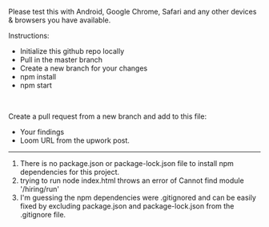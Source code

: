 Please test this with Android, Google Chrome, Safari and any other devices & browsers you have available.

Instructions:
* Initialize this github repo locally
* Pull in the master branch
* Create a new branch for your changes
* npm install
* npm start

&nbsp;

Create a pull request from a new branch and add to this file:
* Your findings 
* Loom URL from the upwork post.


--------------------------------
1. There is no package.json or package-lock.json file to install npm dependencies for this project.
2. trying to run node index.html throws an error of Cannot find module '/hiring/run'
3. I'm guessing the npm dependencies were .gitignored and can be easily fixed by excluding package.json and package-lock.json from the .gitignore file.